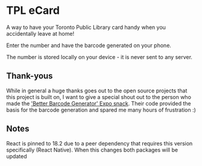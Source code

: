 # TPL eCard

A way to have your Toronto Public Library card handy when you accidentally leave at home!

Enter the number and have the barcode generated on your phone.

The number is stored locally on your device - it is never sent to any server.

## Thank-yous

While in general a huge thanks goes out to the open source projects that this project is built on, I want to give a special shout out to the person who made the ['Better Barcode Generator' Expo snack](https://snack.expo.dev/@wodin/better-barcode-generator). Their code provided the basis for the barcode generation and spared me many hours of frustration :)

## Notes

React is pinned to 18.2 due to a peer dependency that requires this version specifically (React Native). When this changes both packages will be updated

